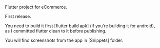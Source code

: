 Flutter project for eCommerce.

First release.

You need to build it first [flutter build apk] (if you're building it for android), as I committed flutter clean to it before publishing.

You will find screenshots from the app in [Snippets] folder.